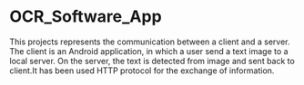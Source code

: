 # OCR_Software_App

This projects represents the communication between a client and a server. The client is an Android application, in which a user send a text image to a local server. On the server, the text is detected from image and sent back to client.It has been used HTTP protocol for the exchange of information.
